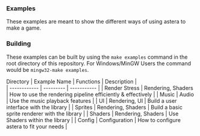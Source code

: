 ### Examples
These examples are meant to show the different ways of using astera to make a game.

### Building
These examples can be built by using the `make examples` command in the root directory of this repository.
For Windows/MinGW Users the command would be `mingw32-make examples`.

Directory
| Example Name | Functions | Description |  
| ------------ | --------- | ----------- |
| Render Stress | Rendering, Shaders | How to use the rendering pipeline efficiently & effectively |
| Music | Audio | Use the music playback features | 
| UI | Rendering, UI | Build a user interface with the library | 
| Sprites | Rendering, Shaders | Build a basic sprite renderer with the library | 
| Shaders | Rendering, Shaders | Use Shaders within the library | 
| Config | Configuration | How to configure astera to fit your needs | 

